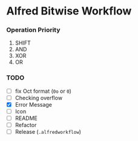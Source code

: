 # Alfred Bitwise Workflow

### Operation Priority

1. SHIFT
1. AND
1. XOR
1. OR


### TODO
- [ ] fix Oct format (`0o` or `0`)
- [ ] Checking overflow
- [x] Error Message
- [ ] Icon
- [ ] README
- [ ] Refactor
- [ ] Release (`.alfredworkflow`)

